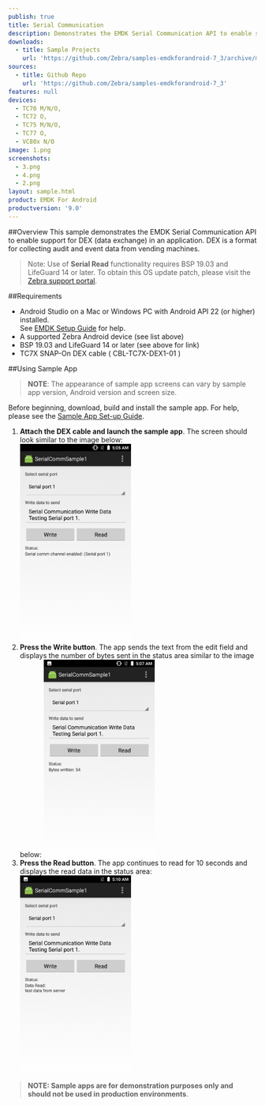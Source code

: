 ```yaml
---
publish: true
title: Serial Communication
description: Demonstrates the EMDK Serial Communication API to enable support for DEX (data exchange) in an application. DEX is a format for collecting audit and event data from vending machines.
downloads:
  - title: Sample Projects
    url: 'https://github.com/Zebra/samples-emdkforandroid-7_3/archive/master.zip'
sources:
  - title: Github Repo
    url: 'https://github.com/Zebra/samples-emdkforandroid-7_3'
features: null
devices:
  - TC70 M/N/O,
  - TC72 O, 
  - TC75 M/N/O,
  - TC77 O,
  - VC80x N/O
image: 1.png
screenshots:
  - 3.png
  - 4.png
  - 2.png
layout: sample.html
product: EMDK For Android
productversion: '9.0'
---
```



##Overview
This sample demonstrates the EMDK Serial Communication API to enable support for DEX (data exchange) in an application. DEX is a format for collecting audit and event data from vending machines.

>Note: Use of **Serial Read** functionality requires BSP 19.03 and LifeGuard 14 or later. To obtain this OS update patch, please visit the [Zebra support portal](https://www.zebra.com/us/en/support-downloads/software/operating-system/tc70-operating-system.html). 

##Requirements
* Android Studio on a Mac or Windows PC with Android API 22 (or higher) installed.<br>See [EMDK Setup Guide](/emdk-for-android/9-0/guide/setup) for help. 
* A supported Zebra Android device (see list above)
* BSP 19.03 and LifeGuard 14 or later (see above for link)
* TC7X SNAP-On DEX cable ( CBL-TC7X-DEX1-01 )

##Using Sample App

>**NOTE**: The appearance of sample app screens can vary by sample app version, Android version and screen size.

Before beginning, download, build and install the sample app. For help, please see the [Sample App Set-up Guide](/emdk-for-android/9-0/guide/emdksamples_androidstudio). 

1. **Attach the DEX cable and launch the sample app**. The screen should look similar to the image below:  
    <img alt="image" style="height:400px" src="3.png"/>
2. **Press the Write button**. The app sends the text from the edit field and displays the number of bytes sent in the status area similar to the image below: 
      <img alt="image" style="height:400px" src="4.png"/>
3.  **Press the Read button**. The app continues to read for 10 seconds and displays the read data in the status area:
    <img alt="image" style="height:400px" src="2.png"/>
  
> **NOTE: Sample apps are for demonstration purposes only and should not be used in production environments**.
